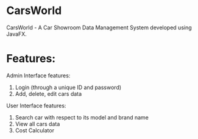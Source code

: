 # CarsWorld
CarsWorld - A Car Showroom Data Management System developed using JavaFX.

# Features:
Admin Interface features:
1. Login (through a unique ID and password)
2. Add, delete, edit cars data

User Interface features:
1. Search car with respect to its model and brand name
2. View all cars data
3. Cost Calculator
